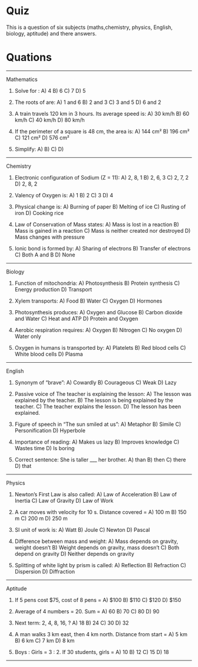 # Quiz
This is a question of six subjects (maths,chemistry, physics, English, biology, aptitude) and there answers.
# Quations
---

Mathematics

1. Solve for : 
A) 4
B) 6
C) 7
D) 5


2. The roots of  are:
A) 1 and 6
B) 2 and 3
C) 3 and 5
D) 6 and 2


3. A train travels 120 km in 3 hours. Its average speed is:
A) 30 km/h
B) 60 km/h
C) 40 km/h
D) 80 km/h


4. If the perimeter of a square is 48 cm, the area is:
A) 144 cm²
B) 196 cm²
C) 121 cm²
D) 576 cm²


5. Simplify: 
A) 
B) 
C) 
D) 




---

Chemistry

1. Electronic configuration of Sodium (Z = 11):
A) 2, 8, 1
B) 2, 6, 3
C) 2, 7, 2
D) 2, 8, 2


2. Valency of Oxygen is:
A) 1
B) 2
C) 3
D) 4


3. Physical change is:
A) Burning of paper
B) Melting of ice
C) Rusting of iron
D) Cooking rice


4. Law of Conservation of Mass states:
A) Mass is lost in a reaction
B) Mass is gained in a reaction
C) Mass is neither created nor destroyed
D) Mass changes with pressure


5. Ionic bond is formed by:
A) Sharing of electrons
B) Transfer of electrons
C) Both A and B
D) None




---

Biology

1. Function of mitochondria:
A) Photosynthesis
B) Protein synthesis
C) Energy production
D) Transport


2. Xylem transports:
A) Food
B) Water
C) Oxygen
D) Hormones


3. Photosynthesis produces:
A) Oxygen and Glucose
B) Carbon dioxide and Water
C) Heat and ATP
D) Protein and Oxygen


4. Aerobic respiration requires:
A) Oxygen
B) Nitrogen
C) No oxygen
D) Water only


5. Oxygen in humans is transported by:
A) Platelets
B) Red blood cells
C) White blood cells
D) Plasma




---

English

1. Synonym of “brave”:
A) Cowardly
B) Courageous
C) Weak
D) Lazy


2. Passive voice of The teacher is explaining the lesson:
A) The lesson was explained by the teacher.
B) The lesson is being explained by the teacher.
C) The teacher explains the lesson.
D) The lesson has been explained.


3. Figure of speech in “The sun smiled at us”:
A) Metaphor
B) Simile
C) Personification
D) Hyperbole


4. Importance of reading:
A) Makes us lazy
B) Improves knowledge
C) Wastes time
D) Is boring


5. Correct sentence: She is taller ___ her brother.
A) than
B) then
C) there
D) that




---

Physics

1. Newton’s First Law is also called:
A) Law of Acceleration
B) Law of Inertia
C) Law of Gravity
D) Law of Work


2. A car moves with velocity  for 10 s. Distance covered =
A) 100 m
B) 150 m
C) 200 m
D) 250 m


3. SI unit of work is:
A) Watt
B) Joule
C) Newton
D) Pascal


4. Difference between mass and weight:
A) Mass depends on gravity, weight doesn’t
B) Weight depends on gravity, mass doesn’t
C) Both depend on gravity
D) Neither depends on gravity


5. Splitting of white light by prism is called:
A) Reflection
B) Refraction
C) Dispersion
D) Diffraction




---

Aptitude

1. If 5 pens cost $75, cost of 8 pens =
A) $100
B) $110
C) $120
D) $150


2. Average of 4 numbers = 20. Sum =
A) 60
B) 70
C) 80
D) 90


3. Next term: 2, 4, 8, 16, ?
A) 18
B) 24
C) 30
D) 32


4. A man walks 3 km east, then 4 km north. Distance from start =
A) 5 km
B) 6 km
C) 7 km
D) 8 km


5. Boys : Girls = 3 : 2. If 30 students, girls =
A) 10
B) 12
C) 15
D) 18




---

